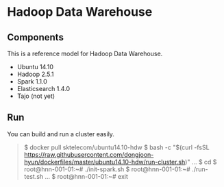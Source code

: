 Hadoop Data Warehouse
====================

Components
----------
This is a reference model for Hadoop Data Warehouse.

* Ubuntu 14.10
* Hadoop 2.5.1
* Spark 1.1.0
* Elasticsearch 1.4.0
* Tajo (not yet)

Run
---
You can build and run a cluster easily.

> \$ docker pull sktelecom/ubuntu14.10-hdw
> \$ bash -c "$(curl -fsSL https://raw.githubusercontent.com/dongjoon-hyun/dockerfiles/master/ubuntu14.10-hdw/run-cluster.sh)"
> ...
> \$ cd
> \$ root@hnn-001-01:~# ./init-spark.sh 
> \$ root@hnn-001-01:~# ./run-test.sh 
> ...
> \$ root@hnn-001-01:~# exit

